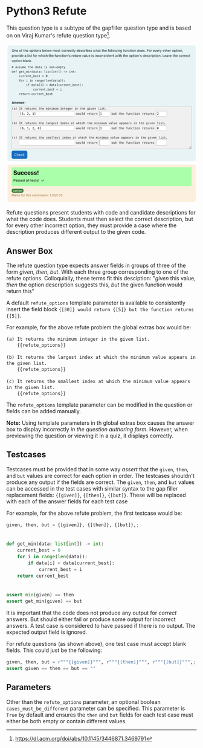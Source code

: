 # Python3 Refute

This question type is a subtype of the gapfiller question type and is based on
on Viraj Kumar's refute question type[^1].

![img.png](assets/refute_example.png)

Refute questions present students with code and candidate descriptions for what
the code does. Students must then select the correct description, but for every
other incorrect option, they must provide a case where the description produces
different output to the given code.

## Answer Box

The refute question type expects answer fields in groups of three of the form
_given_, _then_, _but_. With each three group corresponding to one of the refute
options. Colloquially, these terms fit this desciption: "_given_ this value,
_then_ the option description suggests this, _but_ the given function would
return this"

A default `refute_options` template parameter is available to consistently
insert the field
block `{[30]} would return {[5]} but the function returns {[5]}`.

For example, for the above refute problem the global extras box would be:

```
(a) It returns the minimum integer in the given list.
    {{refute_options}}

(b) It returns the largest index at which the minimum value appears in the given list.
    {{refute_options}}

(c) It returns the smallest index at which the minimum value appears in the given list.
    {{refute_options}}
```

The `refute_options` template parameter can be modified in the question or
fields can be added manually.

**Note:** Using template parameters in th global extras box causes the answer
box to display incorrectly _in the question authoring form_. However, when
previewing the question or viewing it in a quiz, it displays correctly.

## Testcases

Testcases must be provided that in some way _assert_ that the `given`, `then`,
and `but` values are correct for each option in order. The testcases shouldn't
produce any output if the fields are correct. The `given`, `then`, and `but`
values can be accessed in the test cases with similar syntax to the gap filler
replacement fields: `{[given]}`, `{[then]}`, `{[but]}`. These will be replaced
with each of the answer fields for each test case

For example, for the above refute problem, the first testcase would be:

```python
given, then, but = {[given]}, {[then]}, {[but]},;


def get_min(data: list[int]) -> int:
    current_best = 0
    for i in range(len(data)):
        if data[i] < data[current_best]:
            current_best = i
    return current_best


assert min(given) == then
assert get_min(given) == but
```

It is important that the code does not produce any output for _correct_ answers.
But should either fail or produce some output for incorrect answers. A test case
is considered to have passed if there is no output. The expected output field is
ignored.

For refute questions (as shown above), one test case must accept blank fields.
This could just be the following:

```python
given, then, but = r"""{[given]}""", r"""{[then]}""", r"""{[but]}""",;
assert given == then == but == ""
```

## Parameters

Other than the `refute_options` parameter, an optional
boolean `cases_must_be_different` parameter can be specified. This parameter
is `True` by default and ensures the `then` and `but` fields for each test case
must either be both empty or contain different values.

[^1]: https://dl.acm.org/doi/abs/10.1145/3446871.3469791
